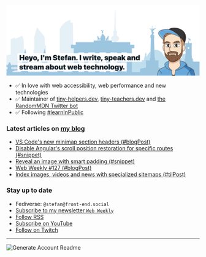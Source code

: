 <img alt="Heyo, I'm Stefan. I write and speak about web technology." src="https://raw.githubusercontent.com/stefanjudis/stefanjudis/main/screenshot.png">

- ✅ In love with web accessibility, web performance and new technologies
- ✅ Maintainer of [tiny-helpers.dev](https://tiny-helpers.dev), [tiny-teachers.dev](https://tiny-teachers.dev/) and [the RandomMDN Twitter bot](https://twitter.com/randomMDN)
- ✅ Following [#learnInPublic](https://www.stefanjudis.com/today-i-learned/)
### Latest articles on [my blog](https://www.stefanjudis.com)

<!-- BLOG-POST-LIST:START -->
- [VS Code&#39;s new minimap section headers &lpar;#blogPost&rpar;](https://www.stefanjudis.com/blog/vs-code-minimap-section-headers/)
- [Disable Angular&#39;s scroll position restoration for specific routes &lpar;#snippet&rpar;](https://www.stefanjudis.com/snippets/disable-angular-scroll-position-restoration/)
- [Reveal an image with smart padding &lpar;#snippet&rpar;](https://www.stefanjudis.com/snippets/image-padding-trick/)
- [Web Weekly #127 &lpar;#blogPost&rpar;](https://www.stefanjudis.com/blog/web-weekly-127/)
- [Index images, videos and news with specialized sitemaps &lpar;#tilPost&rpar;](https://www.stefanjudis.com/today-i-learned/image-video-news-sitemaps/)
<!-- BLOG-POST-LIST:END -->

### Stay up to date

- Fediverse: `@stefan@front-end.social`
- [Subscribe to my newsletter `Web Weekly`](https://webweekly.email/)
- [Follow RSS](https://www.stefanjudis.com/feeds/)
- [Subscribe on YouTube](https://youtube.com/c/stefanjudis)
- [Follow on Twitch](https://www.twitch.tv/stefanjudis)

---

![Generate Account Readme](https://github.com/stefanjudis/stefanjudis/workflows/Generate%20Account%20Readme/badge.svg)
